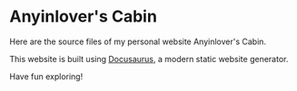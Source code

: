 # Anyinlover's Cabin

Here are the source files of my personal website Anyinlover's Cabin.

This website is built using [Docusaurus](https://docusaurus.io/), a modern static website generator.

Have fun exploring!
